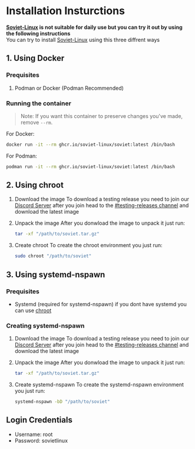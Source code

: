 # Installation Insturctions

**[Soviet-Linux](https://github.com/Soviet-Linux) is not suitable for daily use but you can try it out by using the following instructions**  \
You can try to install [Soviet-Linux](https://github.com/Soviet-Linux) using this three diffrent ways

## 1. Using Docker

### Prequisites

1. Podman or Docker (Podman Recommended)

### Running the container

>Note: If you want this container to preserve changes you've made, remove `--rm`.

For Docker:

```bash
docker run -it --rm ghcr.io/soviet-linux/soviet:latest /bin/bash
```

For Podman:

```bash
podman run -it --rm ghcr.io/soviet-linux/soviet:latest /bin/bash
```

## 2. Using chroot

1. Download the image
   To download a testing release you need to join our [Discord Server](https://discord.gg/P95xPM9KZY) after you join head to the [#testing-releases channel](https://discord.com/channels/959403569302343682/1053639049476321340) and download the latest image
2. Unpack the image
    After you donwload the image to unpack it just run:

    ```bash
    tar -xf "/path/to/soviet.tar.gz"
    ```

3. Create chroot
    To create the chroot environment you just run:

    ```bash
    sudo chroot "/path/to/soviet"
    ```

## 3. Using systemd-nspawn

### Prequisites

- Systemd (required for systemd-nspawn) if you dont have systemd you can use [chroot](#2-using-chroot)

### Creating systemd-nspawn

1. Download the image
   To download a testing release you need to join our [Discord Server](https://discord.gg/P95xPM9KZY) after you join head to the [#testing-releases channel](https://discord.com/channels/959403569302343682/1053639049476321340) and download the latest image
2. Unpack the image
    After you donwload the image to unpack it just run:

    ```bash
    tar -xf "/path/to/soviet.tar.gz"
    ```

3. Create systemd-nspawn
    To create the systemd-nspawn environment you just run:

    ```bash
    systemd-nspawn -bD "/path/to/soviet"
    ```

## Login Credentials

- Username: root
- Password: sovietlinux
